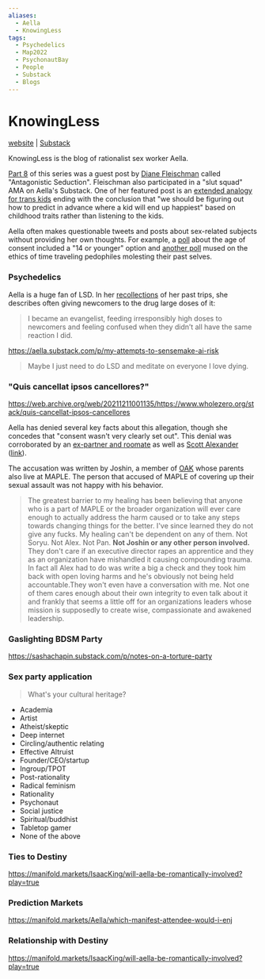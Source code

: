 ```yaml
---
aliases:
  - Aella
  - KnowingLess
tags:
  - Psychedelics
  - Map2022
  - PsychonautBay
  - People
  - Substack
  - Blogs
---
```

# KnowingLess

[website](https://knowingless.com) | [Substack](https://aella.substack.com/)

KnowingLess is the blog of rationalist sex worker Aella.

[Part 8](https://aella.substack.com/p/good-at-sex-antagonistic-seduction) of this series was a guest post by [Diane Fleischman](../../../People/Diane%20Fleishman.md) called "Antagonistic Seduction".  Fleischman also participated in a "slut squad" AMA on Aella's Substack. One of her featured post is an [extended analogy for trans kids]() ending with the conclusion that "we should be figuring out how to predict in advance where a kid will end up happiest" based on childhood traits rather than listening to the kids.

Aella often makes questionable tweets and posts about sex-related subjects without providing her own thoughts. For example, a [poll](https://twitter.com/Aella_Girl/status/1631078916000743424) about the age of consent included a "14 or younger" option and [another poll](https://twitter.com/Aella_Girl/status/1643703433516441602) mused on the ethics of time traveling pedophiles molesting their past selves.

### Psychedelics

Aella is a huge fan of LSD.  In her [recollections](https://knowingless.com/2019/08/17/you-will-forget/) of her past trips, she describes often giving newcomers to the drug large doses of it:
>I became an evangelist, feeding irresponsibly high doses to newcomers and feeling confused when they didn’t all have the same reaction I did.


https://aella.substack.com/p/my-attempts-to-sensemake-ai-risk
>Maybe I just need to do LSD and meditate on everyone I love dying.

### "Quis cancellat ipsos cancellores?"

https://web.archive.org/web/20211211001135/https://www.wholezero.org/stack/quis-cancellat-ipsos-cancellores

Aella has denied several key facts about this allegation, though she concedes that "consent wasn't very clearly set out". This denial was corroborated by an [ex-partner and roomate](https://www.lesswrong.com/posts/mooAqpyqPZnyMmPBQ/?commentId=Ar5xYxmnokXDHLtiN#Ar5xYxmnokXDHLtiN) as well as [Scott Alexander](Astral%20Codex%20Ten.md) ([link](https://www.lesswrong.com/posts/mooAqpyqPZnyMmPBQ/quis-cancellat-ipsos-cancellores?commentId=x8nGHFobtHxZMHfvr)). 

The accusation was written by Joshin, a member of [OAK](MAPLE.md) whose parents also live at MAPLE. The person that accused of MAPLE of covering up their sexual assault was not happy with his behavior.

>The greatest barrier to my healing has been believing that anyone who is a part of MAPLE or the broader organization will ever care enough to actually address the harm caused or to take any steps towards changing things for the better. I've since learned they do not give any fucks. My healing can't be dependent on any of them. Not Soryu. Not Alex. Not Pan. **Not Joshin or any other person involved.** They don't care if an executive director rapes an apprentice and they as an organization have mishandled it causing compounding trauma. In fact all Alex had to do was write a big a check and they took him back with open loving harms and he's obviously not being held accountable.They won't even have a conversation with me. Not one of them cares enough about their own integrity to even talk about it and frankly that seems a little off for an organizations leaders whose mission is supposedly to create wise, compassionate and awakened leadership.

### Gaslighting BDSM Party 

https://sashachapin.substack.com/p/notes-on-a-torture-party


### Sex party application

>What's your cultural heritage?

- Academia
- Artist
- Atheist/skeptic
- Deep internet
- Circling/authentic relating
- Effective Altruist
- Founder/CEO/startup
- Ingroup/TPOT
- Post-rationality
- Radical feminism
- Rationality
- Psychonaut
- Social justice
- Spiritual/buddhist
- Tabletop gamer
- None of the above


### Ties to Destiny

https://manifold.markets/IsaacKing/will-aella-be-romantically-involved?play=true



### Prediction Markets

https://manifold.markets/Aella/which-manifest-attendee-would-i-enj

### Relationship with Destiny

https://manifold.markets/IsaacKing/will-aella-be-romantically-involved?play=true